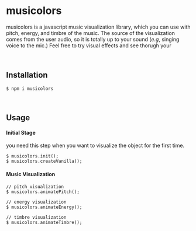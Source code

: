 # musicolors
musicolors is a javascript music visualization library, which you can use with pitch, energy, and timbre of the music.
The source of the visualization comes from the user audio, so it is totally up to your sound (*e.g*, singing voice to the mic.)
Feel free to try visual effects and see thorugh your

<!-- 
<img width="960" alt="image" src=""> -->


<br>

## Installation

```
$ npm i musicolors
```


<br>

## Usage

#### Initial Stage
you need this step when you want to visualize the object for the first time.

```
$ musicolors.init();
$ musicolors.createVanilla();
```

#### Music Visualization
```
// pitch visualization
$ musicolors.animatePitch();

// energy visualization
$ musicolors.animateEnergy();

// timbre visualization
$ musicolors.animateTimbre();
```
